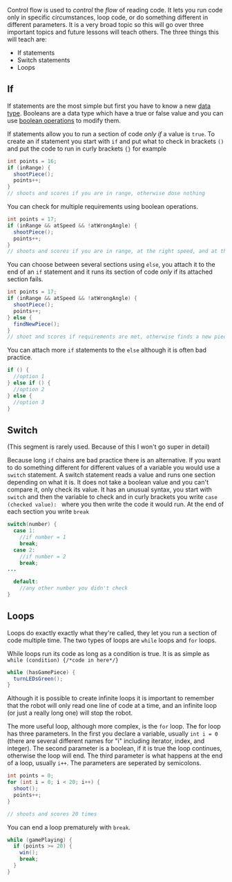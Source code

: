 Control flow is used to *control* the *flow* of reading code. It lets you run code only in specific circumstances, loop code, or do something different in different parameters. It is a very broad topic so this will go over three important topics and future lessons will teach others. The three things this will teach are:
- If statements
- Switch statements
- Loops


If
---

If statements are the most simple but first you have to know a new [data type](https://github.com/watermelone1/2025-Programming-Curriculum/blob/main/Week%201/Variables.md#more-types).
Booleans are a data type which have a true or false value and you can use [boolean operations](https://github.com/watermelone1/2025-Programming-Curriculum/blob/main/Week%201/Operators.md#boolean-comparisons) to modify them.

If statements allow you to run a section of code *only if* a value is `true`. To create an if statement you start with `if` and put what to check in brackets `()` and put the code to run in curly brackets `{}` for example

```java
int points = 16;
if (inRange) {
  shootPiece();
  points++;
}
// shoots and scores if you are in range, otherwise dose nothing
```

You can check for multiple requirements using boolean operations.
```java
int points = 17;
if (inRange && atSpeed && !atWrongAngle) {
  shootPiece();
  points++;
}
// shoots and scores if you are in range, at the right speed, and at the right angle
```
You can choose between several sections using `else`, you attach it to the end of an `if` statement and it runs its section of code *only* if its attached section fails.

```java
int points = 17;
if (inRange && atSpeed && !atWrongAngle) {
  shootPiece();
  points++;
} else {
  findNewPiece();
}
// shoot and scores if requirements are met, otherwise finds a new piece to shoot
```

You can attach more `if` statements to the `else` although it is often bad practice.

```java
if () {
  //option 1
} else if () {
  //option 2
} else {
  //option 3
}
```

Switch
---
(This segment is rarely used. Because of this I won't go super in detail)

Because long `if` chains are bad practice there is an alternative. If you want to do something different for different values of a variable you would use a `switch` statement. A switch statement reads a value and runs one section depending on what it is. It does not take a boolean value and you can't compare it, only check its value. It has an unusual syntax, you start with `switch` and then the variable to check and in curly brackets you write `case (checked value): ` where you then write the code it would run. At the end of each section you write `break`

```java
switch(number) {
  case 1:
    //if number = 1
    break;
  case 2:
    //if number = 2
    break;
...

  default:
    //any other number you didn't check
}
```

Loops
---

Loops do exactly exactly what they're called, they let you run a section of code multiple time. The two types of loops are `while` loops and `for` loops.

While loops run its code as long as a condition is true. It is as simple as `while (condition) {/*code in here*/}`

```java
while (hasGamePiece) {
  turnLEDsGreen();
}
```
Although it is possible to create infinite loops it is important to remember that the robot will only read one line of code at a time, and an infinite loop (or just a really long one) will stop the robot.

The more useful loop, although more complex, is the `for` loop. The for loop has three parameters. In the first you declare a variable, usually `int i = 0` (there are several different names for "i" including iterator, index, and integer). The second parameter is a boolean, if it is true the loop continues, otherwise the loop will end. The third parameter is what happens at the end of a loop, usually `i++`. The parameters are seperated by semicolons.

```java
int points = 0;
for (int i = 0; i < 20; i++) {
  shoot();
  points++;
}

// shoots and scores 20 times
```

You can end a loop prematurely with `break`.

```java
while (gamePlaying) {
  if (points >= 20) {
    win();
    break;
  }
}
```
